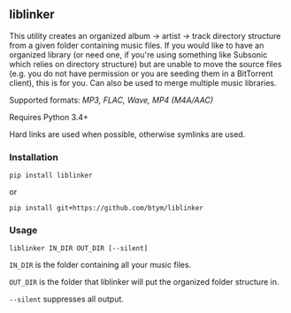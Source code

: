 ## liblinker ##

This utility creates an organized album -> artist -> track directory structure from a given folder containing music files. If you would like to have an organized library (or need one, if you're using something like Subsonic which relies on directory structure) but are unable to move the source files (e.g. you do not have permission or you are seeding them in a BitTorrent client), this is for you. Can also be used to merge multiple music libraries.
 
Supported formats: *MP3, FLAC, Wave, MP4 (M4A/AAC)*

Requires Python 3.4+

Hard links are used when possible, otherwise symlinks are used.
 
### Installation ###

```
pip install liblinker
```

or

```
pip install git+https://github.com/btym/liblinker
```

### Usage ###

```
liblinker IN_DIR OUT_DIR [--silent]
```

`IN_DIR` is the folder containing all your music files.

`OUT_DIR` is the folder that liblinker will put the organized folder structure in.

`--silent` suppresses all output.
